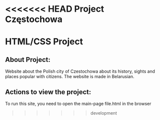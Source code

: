 <<<<<<< HEAD
Project Częstochowa 
=======
# HTML/CSS Project

## About Project:

Website about the Polish city of Czestochowa about its history, sights and places popular with citizens. The website is made in Belarusian.

## Actions to view the project:

To run this site, you need to open the main-page file.html in the browser
>>>>>>> development
